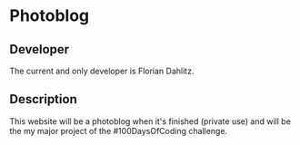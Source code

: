 # Photoblog

## Developer
The current and only developer is Florian Dahlitz.

## Description
This website will be a photoblog when it's finished (private use) and will be the my major project of the #100DaysOfCoding challenge.

